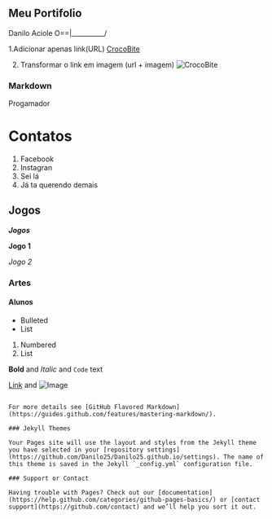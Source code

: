 ## Meu Portifolio
Danilo Aciole O==|__________/

1.Adicionar apenas link(URL)
[CrocoBite](https://ep00.epimg.net/elpais/imagenes/2016/05/12/ciencia/1463056020_205639_1463060534_noticia_normal.jpg)

2. Transformar o link em imagem (url + imagem)
![CrocoBite](https://ep00.epimg.net/elpais/imagenes/2016/05/12/ciencia/1463056020_205639_1463060534_noticia_normal.jpg)

### Markdown
Progamador

# Contatos
1. Facebook
2. Instagran
3. Sei lá
4. Já ta querendo demais
## Jogos
_**Jogos**_

**Jogo 1**

_Jogo 2_
### Artes

#### Alunos

- Bulleted
- List

1. Numbered
2. List

**Bold** and _Italic_ and `Code` text

[Link](url) and ![Image](src)
```

For more details see [GitHub Flavored Markdown](https://guides.github.com/features/mastering-markdown/).

### Jekyll Themes

Your Pages site will use the layout and styles from the Jekyll theme you have selected in your [repository settings](https://github.com/Danilo25/Danilo25.github.io/settings). The name of this theme is saved in the Jekyll `_config.yml` configuration file.

### Support or Contact

Having trouble with Pages? Check out our [documentation](https://help.github.com/categories/github-pages-basics/) or [contact support](https://github.com/contact) and we’ll help you sort it out.
